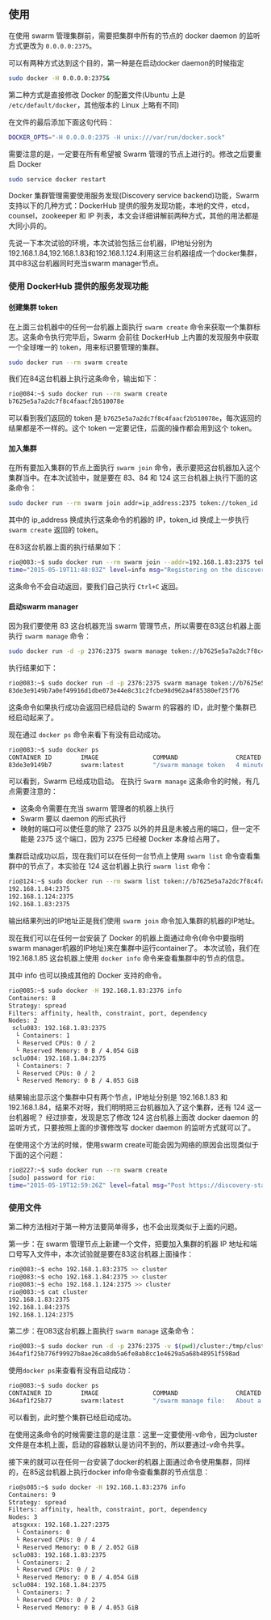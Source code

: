 ## 使用
在使用 swarm 管理集群前，需要把集群中所有的节点的 docker daemon 的监听方式更改为 `0.0.0.0:2375`。

可以有两种方式达到这个目的，第一种是在启动docker daemon的时候指定
```sh
sudo docker -H 0.0.0.0:2375&
```

第二种方式是直接修改 Docker 的配置文件(Ubuntu 上是 `/etc/default/docker`，其他版本的 Linux 上略有不同)

在文件的最后添加下面这句代码：
```sh
DOCKER_OPTS="-H 0.0.0.0:2375 -H unix:///var/run/docker.sock"
```


需要注意的是，一定要在所有希望被 Swarm 管理的节点上进行的。修改之后要重启 Docker
```sh
sudo service docker restart
```

Docker 集群管理需要使用服务发现(Discovery service backend)功能，Swarm支持以下的几种方式：DockerHub 提供的服务发现功能，本地的文件，etcd，counsel，zookeeper 和 IP 列表，本文会详细讲解前两种方式，其他的用法都是大同小异的。

先说一下本次试验的环境，本次试验包括三台机器，IP地址分别为192.168.1.84,192.168.1.83和192.168.1.124.利用这三台机器组成一个docker集群，其中83这台机器同时充当swarm manager节点。

### 使用 DockerHub 提供的服务发现功能

#### 创建集群 token

在上面三台机器中的任何一台机器上面执行 `swarm create` 命令来获取一个集群标志。这条命令执行完毕后，Swarm 会前往 DockerHub 上内置的发现服务中获取一个全球唯一的 token，用来标识要管理的集群。
```sh
sudo docker run --rm swarm create
```

我们在84这台机器上执行这条命令，输出如下：
```sh
rio@084:~$ sudo docker run --rm swarm create
b7625e5a7a2dc7f8c4faacf2b510078e
```

可以看到我们返回的 token 是 `b7625e5a7a2dc7f8c4faacf2b510078e`，每次返回的结果都是不一样的。这个 token 一定要记住，后面的操作都会用到这个 token。

#### 加入集群

在所有要加入集群的节点上面执行 `swarm join` 命令，表示要把这台机器加入这个集群当中。在本次试验中，就是要在 83、84 和 124 这三台机器上执行下面的这条命令：
```sh
sudo docker run --rm swarm join addr=ip_address:2375 token://token_id
```
其中的 ip_address 换成执行这条命令的机器的 IP，token_id 换成上一步执行 `swarm create` 返回的 token。

在83这台机器上面的执行结果如下：
```sh
rio@083:~$ sudo docker run --rm swarm join --addr=192.168.1.83:2375 token://b7625e5a7a2dc7f8c4faacf2b510078e
time="2015-05-19T11:48:03Z" level=info msg="Registering on the discovery service  every 25 seconds..." addr="192.168.1.83:2375" discovery="token://b7625e5a7a2dc7 f8c4faacf2b510078e"
```
这条命令不会自动返回，要我们自己执行 `Ctrl+C` 返回。

#### 启动swarm manager
因为我们要使用 83 这台机器充当 swarm 管理节点，所以需要在83这台机器上面执行 `swarm manage` 命令：
```sh
sudo docker run -d -p 2376:2375 swarm manage token://b7625e5a7a2dc7f8c4faacf2b510078e
```
执行结果如下：
```sh
rio@083:~$ sudo docker run -d -p 2376:2375 swarm manage token://b7625e5a7a2dc7f8c4faacf2b510078e
83de3e9149b7a0ef49916d1dbe073e44e8c31c2fcbe98d962a4f85380ef25f76
```
这条命令如果执行成功会返回已经启动的 Swarm 的容器的 ID，此时整个集群已经启动起来了。

现在通过 `docker ps` 命令来看下有没有启动成功。
```sh
rio@083:~$ sudo docker ps
CONTAINER ID        IMAGE               COMMAND                CREATED             STATUS              PORTS                    NAMES
83de3e9149b7        swarm:latest        "/swarm manage token   4 minutes ago       Up 4 minutes        0.0.0.0:2376->2375/tcp   stupefied_stallman
```
可以看到，Swarm 已经成功启动。
在执行 `Swarm manage` 这条命令的时候，有几点需要注意的：

* 这条命令需要在充当 swarm 管理者的机器上执行
* Swarm 要以 daemon 的形式执行
* 映射的端口可以使任意的除了 2375 以外的并且是未被占用的端口，但一定不能是 2375 这个端口，因为 2375 已经被 Docker 本身给占用了。

集群启动成功以后，现在我们可以在任何一台节点上使用 `swarm list` 命令查看集群中的节点了，本实验在 124 这台机器上执行 `swarm list` 命令：
```sh
rio@124:~$ sudo docker run --rm swarm list token://b7625e5a7a2dc7f8c4faacf2b510078e
192.168.1.84:2375
192.168.1.124:2375
192.168.1.83:2375
```
输出结果列出的IP地址正是我们使用 `swarm join` 命令加入集群的机器的IP地址。

现在我们可以在任何一台安装了 Docker 的机器上面通过命令(命令中要指明swarm manager机器的IP地址)来在集群中运行container了。
本次试验，我们在 192.168.1.85 这台机器上使用 `docker info` 命令来查看集群中的节点的信息。

其中 info 也可以换成其他的 Docker 支持的命令。
```sh
rio@085:~$ sudo docker -H 192.168.1.83:2376 info
Containers: 8
Strategy: spread
Filters: affinity, health, constraint, port, dependency
Nodes: 2
 sclu083: 192.168.1.83:2375
  └ Containers: 1
  └ Reserved CPUs: 0 / 2
  └ Reserved Memory: 0 B / 4.054 GiB
 sclu084: 192.168.1.84:2375
  └ Containers: 7
  └ Reserved CPUs: 0 / 2
  └ Reserved Memory: 0 B / 4.053 GiB
```
结果输出显示这个集群中只有两个节点，IP地址分别是 192.168.1.83 和 192.168.1.84，结果不对呀，我们明明把三台机器加入了这个集群，还有 124 这一台机器呢？
经过排查，发现是忘了修改 124 这台机器上面改 docker daemon 的监听方式，只要按照上面的步骤修改写 docker daemon 的监听方式就可以了。

在使用这个方法的时候，使用swarm create可能会因为网络的原因会出现类似于下面的这个问题：
```sh
rio@227:~$ sudo docker run --rm swarm create
[sudo] password for rio:
time="2015-05-19T12:59:26Z" level=fatal msg="Post https://discovery-stage.hub.docker.com/v1/clusters: dial tcp: i/o timeout"
```

### 使用文件

第二种方法相对于第一种方法要简单得多，也不会出现类似于上面的问题。

第一步：在 swarm 管理节点上新建一个文件，把要加入集群的机器 IP 地址和端口号写入文件中，本次试验就是要在83这台机器上面操作：
```sh
rio@083:~$ echo 192.168.1.83:2375 >> cluster
rio@083:~$ echo 192.168.1.84:2375 >> cluster
rio@083:~$ echo 192.168.1.124:2375 >> cluster
rio@083:~$ cat cluster
192.168.1.83:2375
192.168.1.84:2375
192.168.1.124:2375
```

第二步：在083这台机器上面执行 `swarm manage` 这条命令：
```sh
rio@083:~$ sudo docker run -d -p 2376:2375 -v $(pwd)/cluster:/tmp/cluster swarm manage file:///tmp/cluster
364af1f25b776f99927b8ae26ca8db5a6fe8ab8cc1e4629a5a68b48951f598ad
```
使用`docker ps`来查看有没有启动成功：
```sh
rio@083:~$ sudo docker ps
CONTAINER ID        IMAGE               COMMAND                CREATED              STATUS              PORTS                    NAMES
364af1f25b77        swarm:latest        "/swarm manage file:   About a minute ago   Up About a minute   0.0.0.0:2376->2375/tcp   happy_euclid
```
可以看到，此时整个集群已经启动成功。

在使用这条命令的时候需要注意的是注意：这里一定要使用-v命令，因为cluster文件是在本机上面，启动的容器默认是访问不到的，所以要通过-v命令共享。

接下来的就可以在任何一台安装了docker的机器上面通过命令使用集群，同样的，在85这台机器上执行docker info命令查看集群的节点信息：
```sh
rio@s085:~$ sudo docker -H 192.168.1.83:2376 info
Containers: 9
Strategy: spread
Filters: affinity, health, constraint, port, dependency
Nodes: 3
 atsgxxx: 192.168.1.227:2375
  └ Containers: 0
  └ Reserved CPUs: 0 / 4
  └ Reserved Memory: 0 B / 2.052 GiB
 sclu083: 192.168.1.83:2375
  └ Containers: 2
  └ Reserved CPUs: 0 / 2
  └ Reserved Memory: 0 B / 4.054 GiB
 sclu084: 192.168.1.84:2375
  └ Containers: 7
  └ Reserved CPUs: 0 / 2
  └ Reserved Memory: 0 B / 4.053 GiB
```

